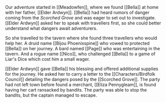 Our adventure started in [[Meadowfen]], where we found [[Bella]] at home with her father, [[Elder Ardwyn]]. [[Bella]] had heard rumors of danger coming from the *Scorched Grove* and was eager to set out to investigate. [[Elder Ardwyn]] asked her to speak with travellers first, so she could better understand what dangers await adventurers. 

So she travelled to the tavern where she found three travellers who would help her.  A druid name [[Bijou Phoenixspine]] who vowed to protected [[Bella]] on her journey. A bard named [[Page]] who was entertaining in the tavern. And a rogue name [[Nico]], who challenged [[Bella]] to a game of Liar's Dice which cost him a small wager. 

[[Elder Ardwyn]] gave [[Bella]] his blessing and offered additional supplies for the journey. He asked her to carry a letter to the [[Characters/Birdfolk Council]] detailing the dangers posed by the [[Scorched Grove]]. The party had not left town before found a merchant, [[Eliza Pennygleam]], is found having her cart ransacked by bandits.  The party was able to stop the bandits, but the captain managed to escape.